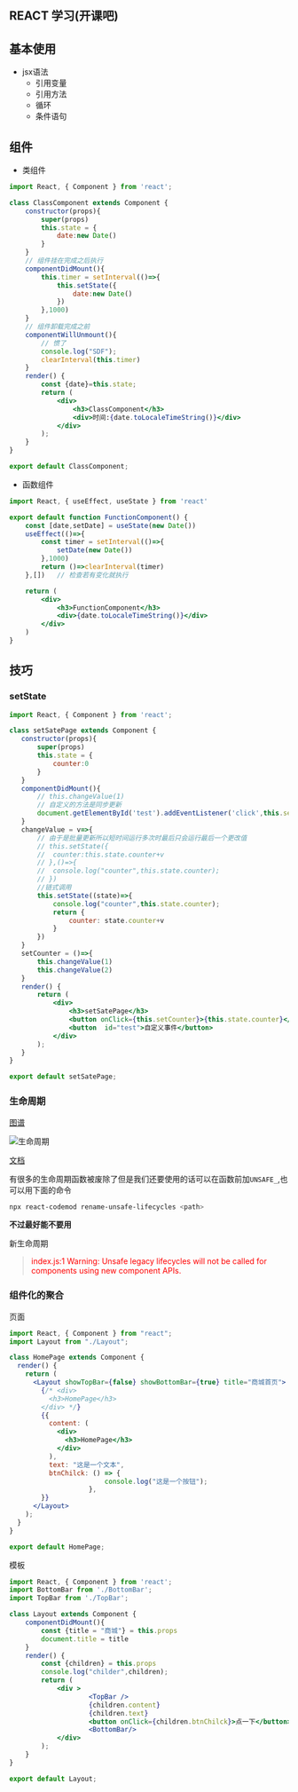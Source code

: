 ## REACT 学习(开课吧)

## 基本使用
+ jsx语法
	+ 引用变量
	+ 引用方法
	+ 循环
	+ 条件语句
## 组件
+ 类组件
```jsx
import React, { Component } from 'react';

class ClassComponent extends Component {
	constructor(props){
		super(props)
		this.state = {
			date:new Date()
		}
	}
	// 组件挂在完成之后执行
	componentDidMount(){
		this.timer = setInterval(()=>{
			this.setState({
				date:new Date()
			})
		},1000)
	}
	// 组件卸载完成之前
	componentWillUnmount(){
		// 惯了
		console.log("SDF");
		clearInterval(this.timer)
	}
	render() {
		const {date}=this.state; 
		return (
			<div>
				<h3>ClassComponent</h3>
				<div>时间:{date.toLocaleTimeString()}</div>
			</div>
		);
	}
}

export default ClassComponent;
```
+ 函数组件
```jsx
import React, { useEffect, useState } from 'react'

export default function FunctionComponent() {
	const [date,setDate] = useState(new Date())
	useEffect(()=>{
		const timer = setInterval(()=>{
			setDate(new Date())
		},1000)
		return ()=>clearInterval(timer)
	},[])	// 检查若有变化就执行

	return (
		<div>
			<h3>FunctionComponent</h3>
			<div>{date.toLocaleTimeString()}</div>
		</div>
	)
}
 ```

 ## 技巧
 
 ### setState
 
 ```jsx
 import React, { Component } from 'react';

class setSatePage extends Component {
	constructor(props){
		super(props)
		this.state = {
			counter:0
		}
	}
	componentDidMount(){
		// this.changeValue(1)
		// 自定义的方法是同步更新
		document.getElementById('test').addEventListener('click',this.setCounter)
	}
	changeValue = v=>{
		// 由于是批量更新所以短时间运行多次时最后只会运行最后一个更改值
		// this.setState({
		// 	counter:this.state.counter+v
		// },()=>{
		// 	console.log("counter",this.state.counter);
		// })
		//链式调用
		this.setState((state)=>{
			console.log("counter",this.state.counter);
			return {
				counter: state.counter+v
			}
		})
	}
	setCounter = ()=>{
		this.changeValue(1)
		this.changeValue(2)
	}
	render() {
		return (
			<div>
				<h3>setSatePage</h3>
				<button onClick={this.setCounter}>{this.state.counter}</button>
				<button  id="test">自定义事件</button>
			</div>
		);
	}
}

export default setSatePage;

``` 

### 生命周期

[图谱](https://projects.wojtekmaj.pl/react-lifecycle-methods-diagram/)

![生命周期](https://pic1.zhimg.com/v2-4bc3a7a23ed8047eac25a62ef22cf205_1440w.jpg?source=172ae18b)

[文档](https://react.docschina.org/docs/react-component.html)

有很多的生命周期函数被废除了但是我们还要使用的话可以在函数前加`UNSAFE_`,也可以用下面的命令
```powershell
npx react-codemod rename-unsafe-lifecycles <path>
```

**不过最好能不要用**

新生命周期

> <font style="color:red">index.js:1 Warning: Unsafe legacy lifecycles will not be called for components using new component APIs.</font>

### 组件化的聚合

页面

```jsx
import React, { Component } from "react";
import Layout from "./Layout";

class HomePage extends Component {
  render() {
    return (
      <Layout showTopBar={false} showBottomBar={true} title="商城首页">
        {/* <div>
          <h3>HomePage</h3>
        </div> */}
        {{
          content: (
            <div>
              <h3>HomePage</h3>
            </div>
          ),
          text: "这是一个文本",
          btnChilck: () => {
						console.log("这是一个按钮");
					},
        }}
      </Layout>
    );
  }
}

export default HomePage;
```

模板

```jsx
import React, { Component } from 'react';
import BottomBar from './BottomBar';
import TopBar from './TopBar';

class Layout extends Component {
	componentDidMount(){
		const {title = "商城"} = this.props
		document.title = title
	}
	render() {
		const {children} = this.props
		console.log("childer",children);
		return (
			<div >
					<TopBar />
					{children.content}
					{children.text}
					<button onClick={children.btnChilck}>点一下</button>
					<BottomBar/>
			</div>
		);
	}
}

export default Layout;
```